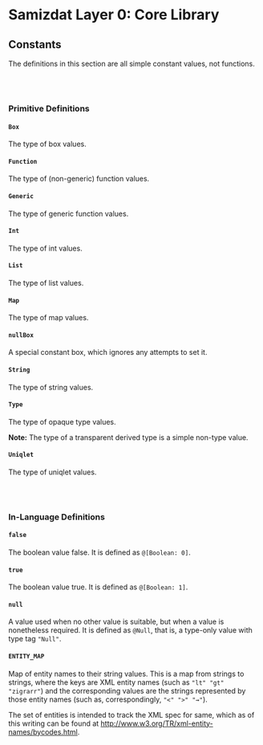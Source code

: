 Samizdat Layer 0: Core Library
==============================

Constants
---------

The definitions in this section are all simple constant values, not
functions.

<br><br>
### Primitive Definitions

#### `Box`

The type of box values.

#### `Function`

The type of (non-generic) function values.

#### `Generic`

The type of generic function values.

#### `Int`

The type of int values.

#### `List`

The type of list values.

#### `Map`

The type of map values.

#### `nullBox`

A special constant box, which ignores any attempts to set it.

#### `String`

The type of string values.

#### `Type`

The type of opaque type values.

**Note:** The type of a transparent derived type is a simple non-type
value.

#### `Uniqlet`

The type of uniqlet values.


<br><br>
### In-Language Definitions

#### `false`

The boolean value false. It is defined as `@[Boolean: 0]`.

#### `true`

The boolean value true. It is defined as `@[Boolean: 1]`.

#### `null`

A value used when no other value is suitable, but when a value is
nonetheless required. It is defined as `@Null`, that is, a type-only
value with type tag `"Null"`.

#### `ENTITY_MAP`

Map of entity names to their string values. This is a map from strings to
strings, where the keys are XML entity names (such as `"lt" "gt" "zigrarr"`)
and the corresponding values are the strings represented by those entity
names (such as, correspondingly, `"<" ">" "⇝"`).

The set of entities is intended to track the XML spec for same, which
as of this writing can be found at
<http://www.w3.org/TR/xml-entity-names/bycodes.html>.

